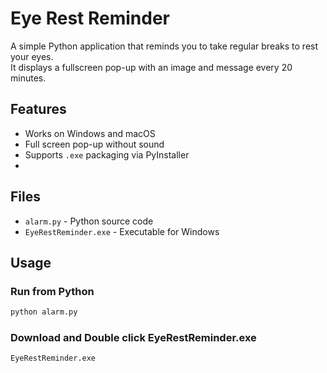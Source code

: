 # Eye Rest Reminder

A simple Python application that reminds you to take regular breaks to rest your eyes.  
It displays a fullscreen pop-up with an image and message every 20 minutes.

## Features
- Works on Windows and macOS
- Full screen pop-up without sound
- Supports `.exe` packaging via PyInstaller
- 

## Files
- `alarm.py` - Python source code
- `EyeRestReminder.exe` - Executable for Windows

## Usage
### Run from Python
```bash
python alarm.py
```

### Download and Double click EyeRestReminder.exe
```bash
EyeRestReminder.exe
```

